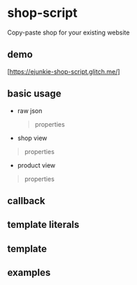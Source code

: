 # shop-script
Copy-paste shop for your existing website

demo
---
[https://ejunkie-shop-script.glitch.me/]

basic usage
---
* raw json
  >  properties
* shop view
>  properties
* product view
>  properties

callback
---

template literals
---

template
---


examples
---
